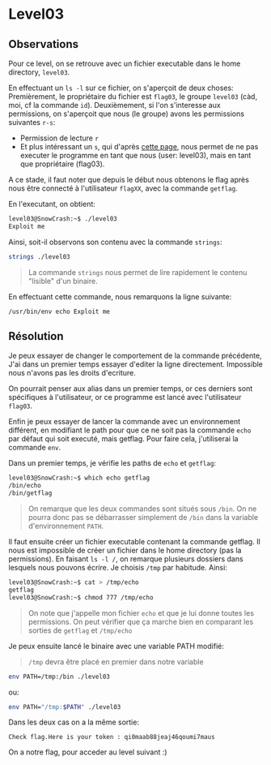 # Level03

## Observations

Pour ce level, on se retrouve avec un fichier executable dans le home directory,
`level03`.

En effectuant un `ls -l` sur ce fichier, on s'aperçoit de deux choses:
Premièrement, le propriétaire du fichier est `flag03`, le groupe `level03` (càd, moi, cf la commande `id`).
Deuxièmement, si l'on s'interesse aux permissions, on s'aperçoit que nous (le groupe)
avons les permissions suivantes `r-s`:
- Permission de lecture `r`
- Et plus intéressant un `s`, qui d'après [cette page](https://tech.feub.net/2008/03/setuid-setgid-et-sticky-bit/),
nous permet de ne pas executer le programme en tant que nous (user: level03), mais en
tant que propriétaire (flag03).

A ce stade, il faut noter que depuis le début nous obtenons le flag après nous être connecté
à l'utilisateur `flagXX`, avec la commande `getflag`.

En l'executant, on obtient:
```sh
level03@SnowCrash:~$ ./level03
Exploit me
```

Ainsi, soit-il observons son contenu avec la commande `strings`:
```sh
strings ./level03
```

> La commande `strings` nous permet de lire rapidement le contenu "lisible" d'un binaire.

En effectuant cette commande, nous remarquons la ligne suivante:
```
/usr/bin/env echo Exploit me
```

## Résolution
Je peux essayer de changer le comportement de la commande précédente,
J'ai dans un premier temps essayer d'editer la ligne directement.
Impossible nous n'avons pas les droits d'ecriture.

On pourrait penser aux alias dans un premier temps, or ces derniers sont spécifiques
à l'utilisateur, or ce programme est lancé avec l'utilisateur `flag03`.

Enfin je peux essayer de lancer la commande avec un environnement différent, en modifiant
le path pour que ce ne soit pas la commande `echo` par défaut qui soit executé, mais getflag.
Pour faire cela, j'utiliserai la commande `env`.

Dans un premier temps, je vérifie les paths de `echo` et `getflag`:
```sh
level03@SnowCrash:~$ which echo getflag
/bin/echo
/bin/getflag
```

> On remarque que les deux commandes sont situés sous `/bin`. On ne pourra donc
> pas se débarrasser simplement de `/bin` dans la variable d'environnement `PATH`.

Il faut ensuite créer un fichier executable contenant la commande getflag.
Il nous est impossible de créer un fichier dans le home directory (pas la permissions).
En faisant `ls -l /`, on remarque plusieurs dossiers dans lesquels nous pouvons
écrire. Je choisis `/tmp` par habitude. Ainsi:

```sh
level03@SnowCrash:~$ cat > /tmp/echo
getflag
level03@SnowCrash:~$ chmod 777 /tmp/echo
```

> On note que j'appelle mon fichier `echo` et que je lui donne toutes les permissions.
> On peut vérifier que ça marche bien en comparant les sorties de `getflag` et `/tmp/echo`

Je peux ensuite lancé le binaire avec une variable PATH modifié:
> `/tmp` devra être placé en premier dans notre variable
```sh
env PATH=/tmp:/bin ./level03
```

ou:
```sh
env PATH="/tmp:$PATH" ./level03
```

Dans les deux cas on a la même sortie:
```
Check flag.Here is your token : qi0maab88jeaj46qoumi7maus
```

On a notre flag, pour acceder au level suivant :)

